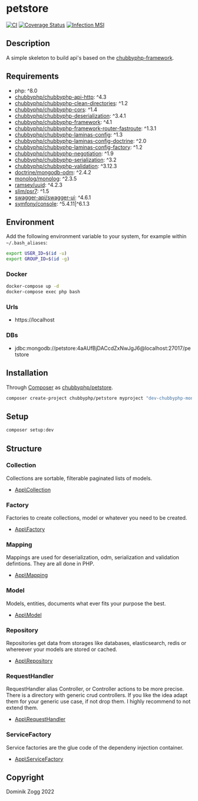 # petstore

[![CI](https://github.com/chubbyphp/petstore/workflows/CI/badge.svg?branch=chubbyphp-mongo)](https://github.com/chubbyphp/petstore/actions?query=workflow%3ACI)
[![Coverage Status](https://coveralls.io/repos/github/chubbyphp/petstore/badge.svg?branch=chubbyphp-mongo)](https://coveralls.io/github/chubbyphp/petstore?branch=chubbyphp-mongo)
[![Infection MSI](https://badge.stryker-mutator.io/github.com/chubbyphp/petstore/chubbyphp-mongo)](https://dashboard.stryker-mutator.io/reports/github.com/chubbyphp/petstore/chubbyphp-mongo)

## Description

A simple skeleton to build api's based on the [chubbyphp-framework][1].

## Requirements

 * php: ^8.0
 * [chubbyphp/chubbyphp-api-http][2]: ^4.3
 * [chubbyphp/chubbyphp-clean-directories][3]: ^1.2
 * [chubbyphp/chubbyphp-cors][4]: ^1.4
 * [chubbyphp/chubbyphp-deserialization][5]: ^3.4.1
 * [chubbyphp/chubbyphp-framework][6]: ^4.1
 * [chubbyphp/chubbyphp-framework-router-fastroute][7]: ^1.3.1
 * [chubbyphp/chubbyphp-laminas-config][8]: ^1.3
 * [chubbyphp/chubbyphp-laminas-config-doctrine][9]: ^2.0
 * [chubbyphp/chubbyphp-laminas-config-factory][10]: ^1.2
 * [chubbyphp/chubbyphp-negotiation][11]: ^1.9
 * [chubbyphp/chubbyphp-serialization][12]: ^3.2
 * [chubbyphp/chubbyphp-validation][13]: ^3.12.3
 * [doctrine/mongodb-odm][14]: ^2.4.2
 * [monolog/monolog][15]: ^2.3.5
 * [ramsey/uuid][16]: ^4.2.3
 * [slim/psr7][17]: ^1.5
 * [swagger-api/swagger-ui][18]: ^4.6.1
 * [symfony/console][19]: ^5.4.11|^6.1.3

## Environment

Add the following environment variable to your system, for example within `~/.bash_aliases`:

```sh
export USER_ID=$(id -u)
export GROUP_ID=$(id -g)
```

### Docker

```sh
docker-compose up -d
docker-compose exec php bash
```

### Urls

* https://localhost

### DBs

 * jdbc:mongodb://petstore:4aAUfBjDACcdZxNwJgJ6@localhost:27017/petstore

## Installation

Through [Composer](http://getcomposer.org) as [chubbyphp/petstore][40].

```bash
composer create-project chubbyphp/petstore myproject "dev-chubbyphp-mongo"
```

## Setup

```sh
composer setup:dev
```

## Structure

### Collection

Collections are sortable, filterable paginated lists of models.

 * [App\Collection][60]

### Factory

Factories to create collections, model or whatever you need to be created.

 * [App\Factory][70]

### Mapping

Mappings are used for deserialization, odm, serialization and validation defintions. They are all done in PHP.

 * [App\Mapping][80]

### Model

Models, entities, documents what ever fits your purpose the best.

 * [App\Model][90]

### Repository

Repositories get data from storages like databases, elasticsearch, redis or whereever your models are stored or cached.

 * [App\Repository][100]

### RequestHandler

RequestHandler alias Controller, or Controller actions to be more precise.
There is a directory with generic crud controllers. If you like the idea adapt them for your generic use case, if not drop them.
I highly recommend to not extend them.

 * [App\RequestHandler][110]

### ServiceFactory

Service factories are the glue code of the dependeny injection container.

 * [App\ServiceFactory][120]

## Copyright

Dominik Zogg 2022

[1]: https://github.com/chubbyphp/chubbyphp-framework

[2]: https://packagist.org/packages/chubbyphp/chubbyphp-api-http
[3]: https://packagist.org/packages/chubbyphp/chubbyphp-clean-directories
[4]: https://packagist.org/packages/chubbyphp/chubbyphp-cors
[5]: https://packagist.org/packages/chubbyphp/chubbyphp-deserialization
[6]: https://packagist.org/packages/chubbyphp/chubbyphp-framework
[7]: https://packagist.org/packages/chubbyphp/chubbyphp-framework-router-fastroute
[8]: https://packagist.org/packages/chubbyphp/chubbyphp-laminas-config
[9]: https://packagist.org/packages/chubbyphp/chubbyphp-laminas-config-doctrine
[10]: https://packagist.org/packages/chubbyphp/chubbyphp-laminas-config-factory
[11]: https://packagist.org/packages/chubbyphp/chubbyphp-negotiation
[12]: https://packagist.org/packages/chubbyphp/chubbyphp-serialization
[13]: https://packagist.org/packages/chubbyphp/chubbyphp-validation
[14]: https://packagist.org/packages/doctrine/mongodb-odm
[15]: https://packagist.org/packages/monolog/monolog
[16]: https://packagist.org/packages/ramsey/uuid
[17]: https://packagist.org/packages/slim/psr7
[18]: https://packagist.org/packages/swagger-api/swagger-ui
[19]: https://packagist.org/packages/symfony/console

[40]: https://packagist.org/packages/chubbyphp/petstore

[60]: src/Collection

[70]: src/Factory

[80]: src/Mapping

[90]: src/Model

[100]: src/Repository

[110]: src/RequestHandler

[120]: src/ServiceFactory
